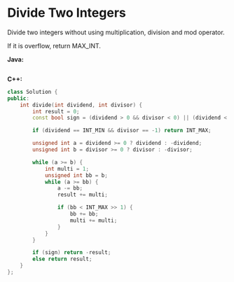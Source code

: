 # Divide Two Integers

Divide two integers without using multiplication, division and mod operator.

If it is overflow, return MAX_INT.

**Java:**
```java

```

**C++:**
```c++
class Solution {
public:
    int divide(int dividend, int divisor) {
        int result = 0;
        const bool sign = (dividend > 0 && divisor < 0) || (dividend < 0 && divisor > 0);

        if (dividend == INT_MIN && divisor == -1) return INT_MAX;

        unsigned int a = dividend >= 0 ? dividend : -dividend;
        unsigned int b = divisor >= 0 ? divisor : -divisor;

        while (a >= b) {
            int multi = 1;
            unsigned int bb = b;
            while (a >= bb) {
                a -= bb;
                result += multi;

                if (bb < INT_MAX >> 1) {
                    bb += bb;
                    multi += multi;
                }
            }
        }

        if (sign) return -result;
        else return result;
    }
};
```

